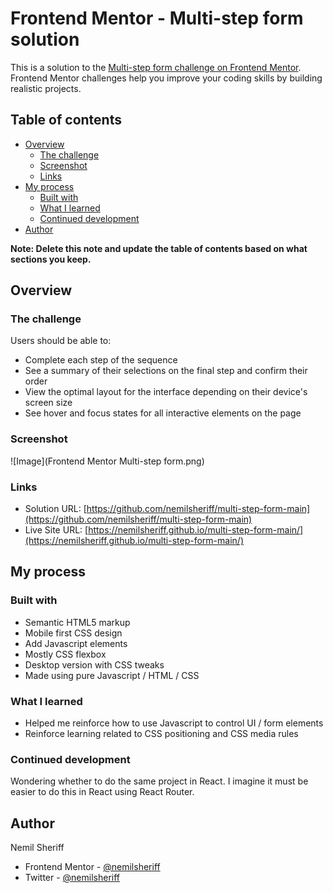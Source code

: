 # Frontend Mentor - Multi-step form solution

This is a solution to the [Multi-step form challenge on Frontend Mentor](https://www.frontendmentor.io/challenges/multistep-form-YVAnSdqQBJ). Frontend Mentor challenges help you improve your coding skills by building realistic projects.

## Table of contents

- [Overview](#overview)
  - [The challenge](#the-challenge)
  - [Screenshot](#screenshot)
  - [Links](#links)
- [My process](#my-process)
  - [Built with](#built-with)
  - [What I learned](#what-i-learned)
  - [Continued development](#continued-development)
- [Author](#author)

**Note: Delete this note and update the table of contents based on what sections you keep.**

## Overview

### The challenge

Users should be able to:

- Complete each step of the sequence
- See a summary of their selections on the final step and confirm their order
- View the optimal layout for the interface depending on their device's screen size
- See hover and focus states for all interactive elements on the page

### Screenshot

![Image](Frontend Mentor Multi-step form.png)

### Links

- Solution URL: [https://github.com/nemilsheriff/multi-step-form-main](https://github.com/nemilsheriff/multi-step-form-main)
- Live Site URL: [https://nemilsheriff.github.io/multi-step-form-main/](https://nemilsheriff.github.io/multi-step-form-main/)

## My process

### Built with

- Semantic HTML5 markup
- Mobile first CSS design
- Add Javascript elements
- Mostly CSS flexbox
- Desktop version with CSS tweaks
- Made using pure Javascript / HTML / CSS

### What I learned

- Helped me reinforce how to use Javascript to control UI / form elements
- Reinforce learning related to CSS positioning and CSS media rules

### Continued development

Wondering whether to do the same project in React. I imagine it must be easier to do this in React using React Router.

## Author

Nemil Sheriff

- Frontend Mentor - [@nemilsheriff](https://www.frontendmentor.io/profile/nemilsheriff)
- Twitter - [@nemilsheriff](https://twitter.com/nemilsheriff)
